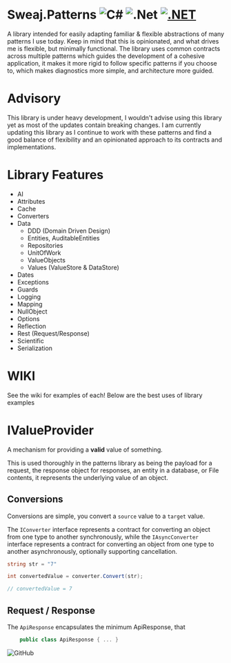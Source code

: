 # Sweaj.Patterns ![C#](https://img.shields.io/badge/c%23-%23239120.svg?style=for-the-badge&logo=c-sharp&logoColor=white) ![.Net](https://img.shields.io/badge/.NET-5C2D91?style=for-the-badge&logo=.net&logoColor=white) [![.NET](https://github.com/Reapism/Sweaj.Patterns/actions/workflows/dotnet.yml/badge.svg)](https://github.com/Reapism/Sweaj.Patterns/actions/workflows/dotnet.yml)

A library intended for easily adapting familiar & flexible abstractions of many patterns I use today. Keep in mind that this is opinionated, and what drives me is flexible, but minimally functional. The library uses common contracts across multiple patterns which guides the development of a cohesive application, it makes it more rigid to follow specific patterns if you choose to, which makes diagnostics more simple, and architecture more guided.

# Advisory 

This library is under heavy development, I wouldn't advise using this library yet as most of the updates contain breaking changes. I am currently
updating this library as I continue to work with these patterns and find a good balance of flexibility and an opinionated approach to its contracts and implementations. 

# Library Features
* AI
* Attributes
* Cache
* Converters
* Data
  * DDD (Domain Driven Design)
  * Entities, AuditableEntities
  * Repositories
  * UnitOfWork
  * ValueObjects
  * Values (ValueStore & DataStore)
* Dates
* Exceptions
* Guards
* Logging
* Mapping
* NullObject
* Options
* Reflection
* Rest (Request/Response)
* Scientific
* Serialization

# WIKI
See the wiki for examples of each! Below are the best uses of library examples 

# IValueProvider<TValue>
A mechanism for providing a **valid** value of something. 

This is used thoroughly in the patterns library as being the payload for a request, the response object for responses, an entity in a database, or File contents, it represents the underlying value of an object.

## Conversions
Conversions are simple, you convert a `source` value to a `target` value.

The `IConverter` interface represents a contract for converting an object from one type to another synchronously, while the `IAsyncConverter`
interface represents a contract for converting an object from one type to another asynchronously, optionally supporting cancellation.
```csharp
string str = "7"

int convertedValue = converter.Convert(str);

// convertedValue = 7
```

## Request / Response
The `ApiResponse` encapsulates the minimum ApiResponse, that 
```csharp
    public class ApiResponse { ... }
```


![GitHub](https://img.shields.io/badge/github-%23121011.svg?style=for-the-badge&logo=github&logoColor=white)
